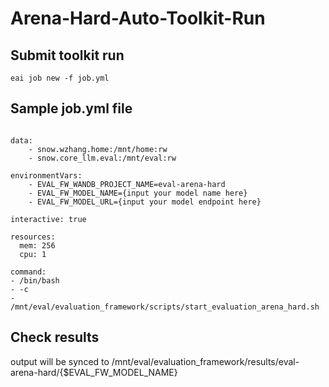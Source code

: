 # Arena-Hard-Auto-Toolkit-Run

## Submit toolkit run
```
eai job new -f job.yml
```

## Sample job.yml file
```image: registry.console.elementai.com/snow.core_llm/eval_framework:tgi-1.4.2

data:
    - snow.wzhang.home:/mnt/home:rw
    - snow.core_llm.eval:/mnt/eval:rw

environmentVars:
    - EVAL_FW_WANDB_PROJECT_NAME=eval-arena-hard
    - EVAL_FW_MODEL_NAME={input your model name here}
    - EVAL_FW_MODEL_URL={input your model endpoint here}

interactive: true

resources:
  mem: 256
  cpu: 1

command:
- /bin/bash
- -c
- /mnt/eval/evaluation_framework/scripts/start_evaluation_arena_hard.sh
```
## Check results
output will be synced to /mnt/eval/evaluation_framework/results/eval-arena-hard/{$EVAL_FW_MODEL_NAME}



